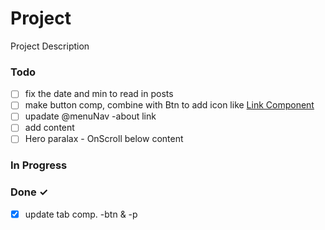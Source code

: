 # Project

Project Description

### Todo

- [ ] fix the date and min to read in posts  
- [ ] make button comp, combine with Btn to add icon like [Link Component](https://www.youtube.com/watch?v=-d7L2n6y5PU)  
- [ ] upadate @menuNav -about link  
- [ ] add content  
- [ ] Hero paralax - OnScroll below content  

### In Progress


### Done ✓

- [x] update tab comp. -btn & -p  

